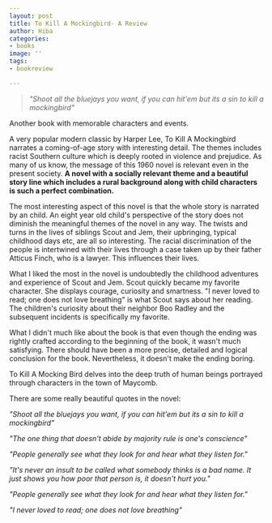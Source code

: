 ```yaml
---
layout: post
title: To Kill A Mockingbird- A Review
author: Hiba
categories:
- books
image: ''
tags:
- bookreview

---
```

> _"Shoot all the bluejays you want, if you can hit'em but its a sin to kill a mockingbird"_

Another book with memorable characters and events.

A very popular modern classic by Harper Lee, To Kill A Mockingbird narrates a coming-of-age story with interesting detail. The themes includes racist Southern culture which is deeply rooted in violence and prejudice. As many of us know, the message of this 1960 novel is relevant even in the present society. **A novel with a socially relevant theme and a beautiful story line which includes a rural background along with child characters is such a perfect combination.**

The most interesting aspect of this novel is that the whole story is narrated by an child. An eight year old child's perspective of the story does not diminish the meaningful themes of the novel in any way. The twists and turns in the lives of siblings Scout and Jem, their upbringing, typical childhood days etc, are all so interesting. The racial discrimination of the people is intertwined with their lives through a case taken up by their father Atticus Finch, who is a lawyer. This influences their lives.

What I liked the most in the novel is undoubtedly the childhood adventures and experience of Scout and Jem. Scout quickly became my favorite character. She displays courage, curiosity and smartness. "I never loved to read; one does not love breathing" is what Scout says about her reading. The children's curiosity about their neighbor Boo Radley and the subsequent incidents is specifically my favorite.

What I didn't much like about the book is that even though the ending was rightly crafted according to the beginning of the book, it wasn't much satisfying. There should have been a more precise, detailed and logical conclusion for the book. Nevertheless, it doesn't make the ending boring.

To Kill A Mocking Bird delves into the deep truth of human beings portrayed through characters in the town of Maycomb.

There are some really beautiful quotes in the novel:

_"Shoot all the bluejays you want, if you can hit'em but its a sin to kill a mockingbird"_

_"The one thing that doesn't abide by majority rule is one's conscience"_

_"People generally see what they look for and hear what they listen for."_

_"It's never an insult to be called what somebody thinks is a bad name. It just shows you how poor that person is, it doesn't hurt you."_

_"People generally see what they look for and hear what they listen for."_

_"I never loved to read; one does not love breathing"_